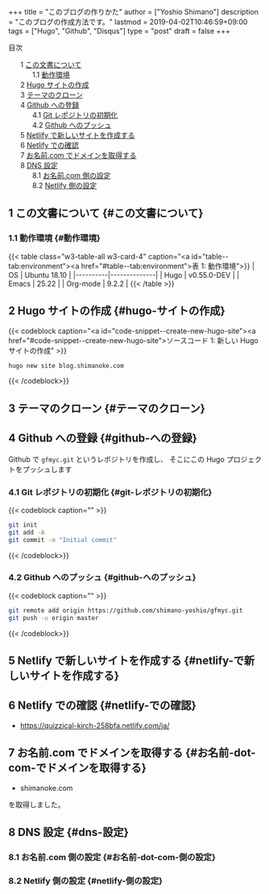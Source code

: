 +++
title = "このブログの作りかた"
author = ["Yoshio Shimano"]
description = "このブログの作成方法です。"
lastmod = 2019-04-02T10:46:59+09:00
tags = ["Hugo", "Github", "Disqus"]
type = "post"
draft = false
+++

<style>
  .ox-hugo-toc ul {
    list-style: none;
  }
</style>
<div class="ox-hugo-toc toc">
<div></div>

<div class="heading">&#30446;&#27425;</div>

- <span class="section-num">1</span> [この文書について](#この文書について)
    - <span class="section-num">1.1</span> [動作環境](#動作環境)
- <span class="section-num">2</span> [Hugo サイトの作成](#hugo-サイトの作成)
- <span class="section-num">3</span> [テーマのクローン](#テーマのクローン)
- <span class="section-num">4</span> [Github への登録](#github-への登録)
    - <span class="section-num">4.1</span> [Git レポジトリの初期化](#git-レポジトリの初期化)
    - <span class="section-num">4.2</span> [Github へのプッシュ](#github-へのプッシュ)
- <span class="section-num">5</span> [Netlify で新しいサイトを作成する](#netlify-で新しいサイトを作成する)
- <span class="section-num">6</span> [Netlify での確認](#netlify-での確認)
- <span class="section-num">7</span> [お名前.com でドメインを取得する](#お名前-dot-com-でドメインを取得する)
- <span class="section-num">8</span> [DNS 設定](#dns-設定)
    - <span class="section-num">8.1</span> [お名前.com 側の設定](#お名前-dot-com-側の設定)
    - <span class="section-num">8.2</span> [Netlify 側の設定](#netlify-側の設定)

</div>
<!--endtoc-->



## <span class="section-num">1</span> この文書について {#この文書について}


### <span class="section-num">1.1</span> 動作環境 {#動作環境}

{{< table class="w3-table-all w3-card-4" caption="<a id=\"table--tab:environment\"></a><a href=\"#table--tab:environment\">&#34920; 1</a>: 動作環境">}}
| OS       | Ubuntu 18.10 |
|----------|--------------|
| Hugo     | v0.55.0-DEV  |
| Emacs    | 25.22        |
| Org-mode | 9.2.2        |
{{< /table >}}


## <span class="section-num">2</span> Hugo サイトの作成 {#hugo-サイトの作成}

{{< codeblock caption="<a id=\"code-snippet--create-new-hugo-site\"></a><a href=\"#code-snippet--create-new-hugo-site\">ソースコード 1</a>: 新しい Hugo サイトの作成" >}}
```sh
hugo new site blog.shimanoke.com
```
{{< /codeblock>}}


## <span class="section-num">3</span> テーマのクローン {#テーマのクローン}


## <span class="section-num">4</span> Github への登録 {#github-への登録}

Github で `gfmyc.git` というレポジトリを作成し、
そこにこの Hugo プロジェクトをプッシュします


### <span class="section-num">4.1</span> Git レポジトリの初期化 {#git-レポジトリの初期化}

{{< codeblock caption="" >}}
```sh
git init
git add -A
git commit -m "Initial commit"
```
{{< /codeblock>}}


### <span class="section-num">4.2</span> Github へのプッシュ {#github-へのプッシュ}

{{< codeblock caption="" >}}
```sh
git remote add origin https://github.com/shimano-yoshio/gfmyc.git
git push -u origin master
```
{{< /codeblock>}}


## <span class="section-num">5</span> Netlify で新しいサイトを作成する {#netlify-で新しいサイトを作成する}


## <span class="section-num">6</span> Netlify での確認 {#netlify-での確認}

-   <https://quizzical-kirch-258bfa.netlify.com/ja/>


## <span class="section-num">7</span> お名前.com でドメインを取得する {#お名前-dot-com-でドメインを取得する}

-   shimanoke.com

を取得しました。


## <span class="section-num">8</span> DNS 設定 {#dns-設定}


### <span class="section-num">8.1</span> お名前.com 側の設定 {#お名前-dot-com-側の設定}


### <span class="section-num">8.2</span> Netlify 側の設定 {#netlify-側の設定}
